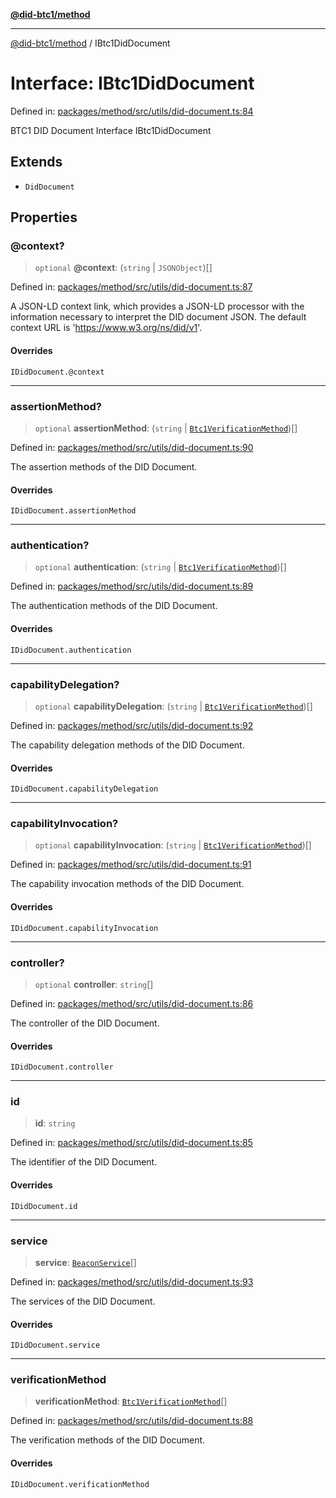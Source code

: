 [**@did-btc1/method**](../README.md)

***

[@did-btc1/method](../globals.md) / IBtc1DidDocument

# Interface: IBtc1DidDocument

Defined in: [packages/method/src/utils/did-document.ts:84](https://github.com/dcdpr/did-btc1-js/blob/751aedd75738c26882a2149e644ae32b9e424707/packages/method/src/utils/did-document.ts#L84)

BTC1 DID Document Interface
 IBtc1DidDocument

## Extends

- `DidDocument`

## Properties

### @context?

> `optional` **@context**: (`string` \| `JSONObject`)[]

Defined in: [packages/method/src/utils/did-document.ts:87](https://github.com/dcdpr/did-btc1-js/blob/751aedd75738c26882a2149e644ae32b9e424707/packages/method/src/utils/did-document.ts#L87)

A JSON-LD context link, which provides a JSON-LD processor with the information necessary to
interpret the DID document JSON. The default context URL is 'https://www.w3.org/ns/did/v1'.

#### Overrides

`IDidDocument.@context`

***

### assertionMethod?

> `optional` **assertionMethod**: (`string` \| [`Btc1VerificationMethod`](../classes/Btc1VerificationMethod.md))[]

Defined in: [packages/method/src/utils/did-document.ts:90](https://github.com/dcdpr/did-btc1-js/blob/751aedd75738c26882a2149e644ae32b9e424707/packages/method/src/utils/did-document.ts#L90)

The assertion methods of the DID Document.

#### Overrides

`IDidDocument.assertionMethod`

***

### authentication?

> `optional` **authentication**: (`string` \| [`Btc1VerificationMethod`](../classes/Btc1VerificationMethod.md))[]

Defined in: [packages/method/src/utils/did-document.ts:89](https://github.com/dcdpr/did-btc1-js/blob/751aedd75738c26882a2149e644ae32b9e424707/packages/method/src/utils/did-document.ts#L89)

The authentication methods of the DID Document.

#### Overrides

`IDidDocument.authentication`

***

### capabilityDelegation?

> `optional` **capabilityDelegation**: (`string` \| [`Btc1VerificationMethod`](../classes/Btc1VerificationMethod.md))[]

Defined in: [packages/method/src/utils/did-document.ts:92](https://github.com/dcdpr/did-btc1-js/blob/751aedd75738c26882a2149e644ae32b9e424707/packages/method/src/utils/did-document.ts#L92)

The capability delegation methods of the DID Document.

#### Overrides

`IDidDocument.capabilityDelegation`

***

### capabilityInvocation?

> `optional` **capabilityInvocation**: (`string` \| [`Btc1VerificationMethod`](../classes/Btc1VerificationMethod.md))[]

Defined in: [packages/method/src/utils/did-document.ts:91](https://github.com/dcdpr/did-btc1-js/blob/751aedd75738c26882a2149e644ae32b9e424707/packages/method/src/utils/did-document.ts#L91)

The capability invocation methods of the DID Document.

#### Overrides

`IDidDocument.capabilityInvocation`

***

### controller?

> `optional` **controller**: `string`[]

Defined in: [packages/method/src/utils/did-document.ts:86](https://github.com/dcdpr/did-btc1-js/blob/751aedd75738c26882a2149e644ae32b9e424707/packages/method/src/utils/did-document.ts#L86)

The controller of the DID Document.

#### Overrides

`IDidDocument.controller`

***

### id

> **id**: `string`

Defined in: [packages/method/src/utils/did-document.ts:85](https://github.com/dcdpr/did-btc1-js/blob/751aedd75738c26882a2149e644ae32b9e424707/packages/method/src/utils/did-document.ts#L85)

The identifier of the DID Document.

#### Overrides

`IDidDocument.id`

***

### service

> **service**: [`BeaconService`](BeaconService.md)[]

Defined in: [packages/method/src/utils/did-document.ts:93](https://github.com/dcdpr/did-btc1-js/blob/751aedd75738c26882a2149e644ae32b9e424707/packages/method/src/utils/did-document.ts#L93)

The services of the DID Document.

#### Overrides

`IDidDocument.service`

***

### verificationMethod

> **verificationMethod**: [`Btc1VerificationMethod`](../classes/Btc1VerificationMethod.md)[]

Defined in: [packages/method/src/utils/did-document.ts:88](https://github.com/dcdpr/did-btc1-js/blob/751aedd75738c26882a2149e644ae32b9e424707/packages/method/src/utils/did-document.ts#L88)

The verification methods of the DID Document.

#### Overrides

`IDidDocument.verificationMethod`
